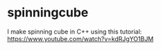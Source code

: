 # spinningcube
I make spinning cube in C++ using this tutorial:
https://www.youtube.com/watch?v=kdRJgYO1BJM
